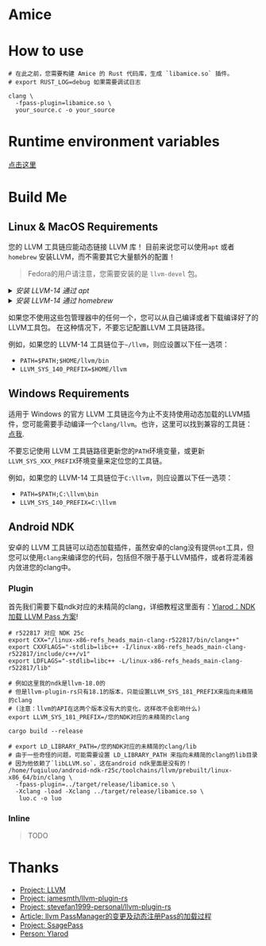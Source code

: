 # Amice 

# How to use

```shell
# 在此之前，您需要构建 Amice 的 Rust 代码库，生成 `libamice.so` 插件。
# export RUST_LOG=debug 如果需要调试日志

clang \
  -fpass-plugin=libamice.so \
  your_source.c -o your_source
```

# Runtime environment variables

[点击这里](https://github.com/fuqiuluo/amice/wiki)

# Build Me

## Linux & MacOS Requirements

您的 LLVM 工具链应能动态链接 LLVM 库！ 目前来说您可以使用`apt` 或者 `homebrew` 安装LLVM，而不需要其它大量额外的配置！

> Fedora的用户请注意，您需要安装的是 `llvm-devel` 包。

<details>
 <summary><em>安装 LLVM-14 通过 apt</em></summary>

 ```shell
 $ apt install llvm-14
 ```

 </details>

<details>
 <summary><em>安装 LLVM-14 通过 homebrew</em></summary>

 ```shell
 $ brew install llvm@14
 ```

 </details>

如果您不使用这些包管理器中的任何一个，您可以从自己编译或者下载编译好了的LLVM工具包。
在这种情况下，不要忘记配置LLVM 工具链路径。

例如，如果您的 LLVM-14 工具链位于`~/llvm`，则应设置以下任一选项：
- `PATH=$PATH;$HOME/llvm/bin`
- `LLVM_SYS_140_PREFIX=$HOME/llvm`

## Windows Requirements

适用于 Windows 的官方 LLVM 工具链迄今为止不支持使用动态加载的LLVM插件，您可能需要手动编译一个`clang/llvm`。也许，这里可以找到兼容的工具链：[点我](https://github.com/jamesmth/llvm-project/releases).

不要忘记使用 LLVM 工具链路径更新您的`PATH`环境变量，或更新`LLVM_SYS_XXX_PREFIX`环境变量来定位您的工具链。

例如，如果您的 LLVM-14 工具链位于`C:\llvm`，则应设置以下任一选项：
- `PATH=$PATH;C:\llvm\bin`
- `LLVM_SYS_140_PREFIX=C:\llvm`

## Android NDK

安卓的 LLVM 工具链可以动态加载插件，虽然安卓的clang没有提供`opt`工具，但您可以使用`clang`来编译您的代码，包括但不限于基于LLVM插件，或者将混淆器内敛进您的clang中。

### Plugin

首先我们需要下载ndk对应的未精简的clang，详细教程这里面有：[Ylarod：NDK加载 LLVM Pass 方案](https://xtuly.cn/article/ndk-load-llvm-pass-plugin)!

```shell
# r522817 对应 NDK 25c
export CXX="/linux-x86-refs_heads_main-clang-r522817/bin/clang++"
export CXXFLAGS="-stdlib=libc++ -I/linux-x86-refs_heads_main-clang-r522817/include/c++/v1"
export LDFLAGS="-stdlib=libc++ -L/linux-x86-refs_heads_main-clang-r522817/lib"

# 例如这里我的ndk是llvm-18.0的
# 但是llvm-plugin-rs只有18.1的版本，只能设置LLVM_SYS_181_PREFIX来指向未精简的clang
# (注意：llvm的API在这两个版本没有大的变化，这样改不会影响什么)
export LLVM_SYS_181_PREFIX=/您的NDK对应的未精简的clang

cargo build --release

# export LD_LIBRARY_PATH=/您的NDK对应的未精简的clang/lib
# 由于一些奇怪的问题，可能需要设置 LD_LIBRARY_PATH 来指向未精简的clang的lib目录
# 因为他依赖了`libLLVM.so`，这在android ndk里面是没有的！
/home/fuqiuluo/android-ndk-r25c/toolchains/llvm/prebuilt/linux-x86_64/bin/clang \
  -fpass-plugin=../target/release/libamice.so \
  -Xclang -load -Xclang ../target/release/libamice.so \
   luo.c -o luo
```

### Inline 

> TODO

# Thanks

- [Project: LLVM](https://llvm.org/)
- [Project: jamesmth/llvm-plugin-rs](https://github.com/jamesmth/llvm-plugin-rs/tree/feat/llvm-20#)
- [Project: stevefan1999-personal/llvm-plugin-rs](https://github.com/stevefan1999-personal/llvm-plugin-rs)
- [Article: llvm PassManager的变更及动态注册Pass的加载过程](https://bbs.kanxue.com/thread-272801.htm)
- [Project: SsagePass](https://github.com/SsageParuders/SsagePass)
- [Person: Ylarod](https://github.com/Ylarod)